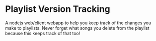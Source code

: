 # Playlist Version Tracking
 A nodejs web/client webapp to help you keep track of the changes you make to playlists. Never forget what songs you delete from the playlist because this keeps track of that too!
